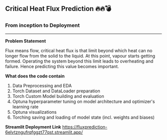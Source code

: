 ## Critical Heat Flux Prediction 🔥🔥💣
### From inception to Deployment ###
___

**Problem Statement**

Flux means flow, critical heat flux is that limit beyond which heat can no longer flow from the solid to the liquid. At this point, vapour starts getting formed. Operating the system beyond this limit leads to overheating and failure. Hence predicting this value becomes important.

**What does the code contain**
1. Data Preprocessing and EDA
2. Torch Dataset and DataLoader preparation
3. Torch Custom Model building and evaluation
4. Optuna hyperparameter tuning on model architecture and optimizer's learning rate
5. Optuna visualizations
6. Torching saving and loading of model state (incl. weights and biases)

**Streamlit Deployment Link**
https://fluxprediction-6elvtzngufrqfggzt77qst.streamlit.app/



